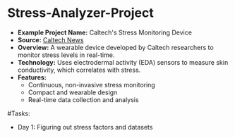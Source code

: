 # Stress-Analyzer-Project

- **Example Project Name:** Caltech's Stress Monitoring Device  
- **Source:** [Caltech News](https://www.caltech.edu/about/news/measuring-stress)  
- **Overview:** A wearable device developed by Caltech researchers to monitor stress levels in real-time.  
- **Technology:** Uses electrodermal activity (EDA) sensors to measure skin conductivity, which correlates with stress.  
- **Features:**  
  - Continuous, non-invasive stress monitoring  
  - Compact and wearable design  
  - Real-time data collection and analysis

#Tasks:   

- Day 1: Figuring out stress factors and datasets
